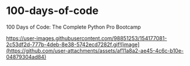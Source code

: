 # 100-days-of-code
100 Days of Code: The Complete Python Pro Bootcamp

https://user-images.githubusercontent.com/98851253/154177081-2c53df2d-777b-4deb-8e38-5742ecd7282f.gif![image](https://github.com/user-attachments/assets/af11a8a2-ae45-4c6c-b10e-04879304ad84)

